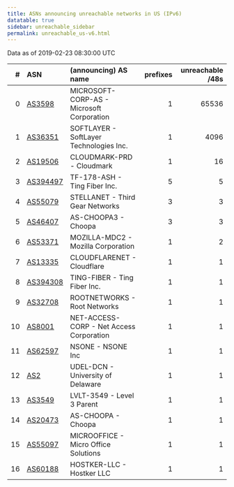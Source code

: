 ```yaml
---
title: ASNs announcing unreachable networks in US (IPv6)
datatable: true
sidebar: unreachable_sidebar
permalink: unreachable_us-v6.html
---
```


Data as of 2019-02-23 08:30:00 UTC


<div class="datatable-begin"></div>

|   # | ASN                                      | (announcing) AS name                      |   prefixes |   unreachable /48s |
|----:|:-----------------------------------------|:------------------------------------------|-----------:|-------------------:|
|   0 | [AS3598](unreachable_AS3598-v6.html)     | MICROSOFT-CORP-AS - Microsoft Corporation |          1 |              65536 |
|   1 | [AS36351](unreachable_AS36351-v6.html)   | SOFTLAYER - SoftLayer Technologies Inc.   |          1 |               4096 |
|   2 | [AS19506](unreachable_AS19506-v6.html)   | CLOUDMARK-PRD - Cloudmark                 |          1 |                 16 |
|   3 | [AS394497](unreachable_AS394497-v6.html) | TF-178-ASH - Ting Fiber Inc.              |          5 |                  5 |
|   4 | [AS55079](unreachable_AS55079-v6.html)   | STELLANET - Third Gear Networks           |          3 |                  3 |
|   5 | [AS46407](unreachable_AS46407-v6.html)   | AS-CHOOPA3 - Choopa                       |          3 |                  3 |
|   6 | [AS53371](unreachable_AS53371-v6.html)   | MOZILLA-MDC2 - Mozilla Corporation        |          1 |                  2 |
|   7 | [AS13335](unreachable_AS13335-v6.html)   | CLOUDFLARENET - Cloudflare                |          1 |                  1 |
|   8 | [AS394308](unreachable_AS394308-v6.html) | TING-FIBER - Ting Fiber Inc.              |          1 |                  1 |
|   9 | [AS32708](unreachable_AS32708-v6.html)   | ROOTNETWORKS - Root Networks              |          1 |                  1 |
|  10 | [AS8001](unreachable_AS8001-v6.html)     | NET-ACCESS-CORP - Net Access Corporation  |          1 |                  1 |
|  11 | [AS62597](unreachable_AS62597-v6.html)   | NSONE - NSONE Inc                         |          1 |                  1 |
|  12 | [AS2](unreachable_AS2-v6.html)           | UDEL-DCN - University of Delaware         |          1 |                  1 |
|  13 | [AS3549](unreachable_AS3549-v6.html)     | LVLT-3549 - Level 3 Parent                |          1 |                  1 |
|  14 | [AS20473](unreachable_AS20473-v6.html)   | AS-CHOOPA - Choopa                        |          1 |                  1 |
|  15 | [AS55097](unreachable_AS55097-v6.html)   | MICROOFFICE - Micro Office Solutions      |          1 |                  1 |
|  16 | [AS60188](unreachable_AS60188-v6.html)   | HOSTKER-LLC - Hostker LLC                 |          1 |                  1 |

<div class="datatable-end"></div>